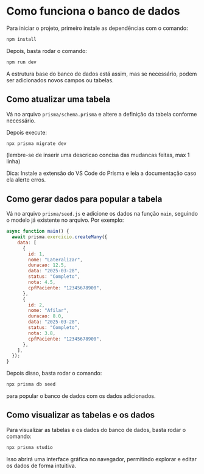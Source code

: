 # Como funciona o banco de dados

Para iniciar o projeto, primeiro instale as dependências com o comando:

```bash
npm install
```

Depois, basta rodar o comando:

```bash
npm run dev
```

A estrutura base do banco de dados está assim, mas se necessário, podem ser adicionados novos campos ou tabelas.

## Como atualizar uma tabela

Vá no arquivo `prisma/schema.prisma` e altere a definição da tabela conforme necessário.

Depois execute:

```bash
npx prisma migrate dev
```

(lembre-se de inserir uma descricao concisa das mudancas feitas, max 1 linha)

Dica: Instale a extensão do VS Code do Prisma e leia a documentação caso ela alerte erros.

## Como gerar dados para popular a tabela

Vá no arquivo `prisma/seed.js` e adicione os dados na função `main`, seguindo o modelo já existente no arquivo. Por exemplo:

```javascript
async function main() {
  await prisma.exercicio.createMany({
    data: [
      {
        id: 1,
        nome: "Lateralizar",
        duracao: 12.5,
        data: "2025-03-28",
        status: "Completo",
        nota: 4.5,
        cpfPaciente: "12345678900",
      },
      {
        id: 2,
        nome: "Afilar",
        duracao: 8.0,
        data: "2025-03-28",
        status: "Completo",
        nota: 3.8,
        cpfPaciente: "12345678900",
      },
    ],
  });
}
```

Depois disso, basta rodar o comando:

```bash
npx prisma db seed
```

para popular o banco de dados com os dados adicionados.

## Como visualizar as tabelas e os dados

Para visualizar as tabelas e os dados do banco de dados, basta rodar o comando:

```bash
npx prisma studio
```

Isso abrirá uma interface gráfica no navegador, permitindo explorar e editar os dados de forma intuitiva.
